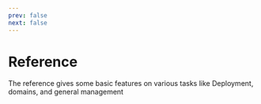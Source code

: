 ```yaml
---
prev: false
next: false
---
```

# Reference

The reference gives some basic features on various tasks like Deployment, domains, and general management
